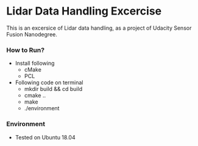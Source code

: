 # Lidar Data Handling Excercise

This is an excersice of Lidar data handling, as a project of Udacity Sensor Fusion Nanodegree. 







### How to Run? 

- Install following 
    - cMake
    - PCL 
- Following code on terminal
    - mkdir build && cd build
    - cmake .. 
    - make 
    - ./environment 

    
### Environment 
- Tested on Ubuntu 18.04 

